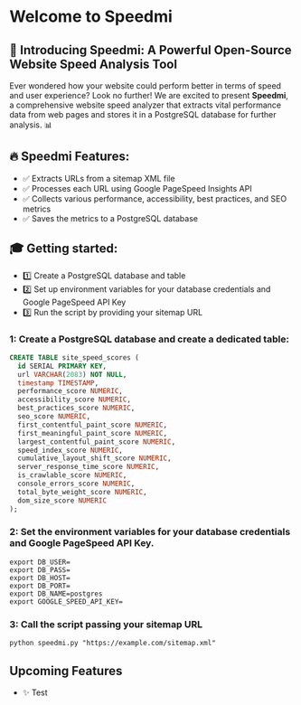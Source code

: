 # Welcome to Speedmi

## 🚀 Introducing Speedmi: A Powerful Open-Source Website Speed Analysis Tool

Ever wondered how your website could perform better in terms of speed and user experience? Look no further! We are excited to present **Speedmi**, a comprehensive website speed analyzer that extracts vital performance data from web pages and stores it in a PostgreSQL database for further analysis. 📊

## 🔥 Speedmi Features:
- ✅ Extracts URLs from a sitemap XML file
- ✅ Processes each URL using Google PageSpeed Insights API
- ✅ Collects various performance, accessibility, best practices, and SEO metrics
- ✅ Saves the metrics to a PostgreSQL database

## 🎓 Getting started:
- 1️⃣ Create a PostgreSQL database and table
- 2️⃣ Set up environment variables for your database credentials and Google PageSpeed API Key
- 3️⃣ Run the script by providing your sitemap URL

### 1: Create a PostgreSQL database and create a dedicated table:

```sql
CREATE TABLE site_speed_scores (
  id SERIAL PRIMARY KEY,
  url VARCHAR(2083) NOT NULL,
  timestamp TIMESTAMP,
  performance_score NUMERIC,
  accessibility_score NUMERIC,
  best_practices_score NUMERIC,
  seo_score NUMERIC,
  first_contentful_paint_score NUMERIC,
  first_meaningful_paint_score NUMERIC,
  largest_contentful_paint_score NUMERIC,
  speed_index_score NUMERIC,
  cumulative_layout_shift_score NUMERIC,
  server_response_time_score NUMERIC,
  is_crawlable_score NUMERIC,
  console_errors_score NUMERIC,
  total_byte_weight_score NUMERIC,
  dom_size_score NUMERIC
);
```

### 2: Set the environment variables for your database credentials and Google PageSpeed API Key.

```shell
export DB_USER=
export DB_PASS=
export DB_HOST=
export DB_PORT=
export DB_NAME=postgres
export GOOGLE_SPEED_API_KEY=
```

### 3: Call the script passing your sitemap URL

```shell
python speedmi.py "https://example.com/sitemap.xml"
```

## Upcoming Features
- ✨ Test

